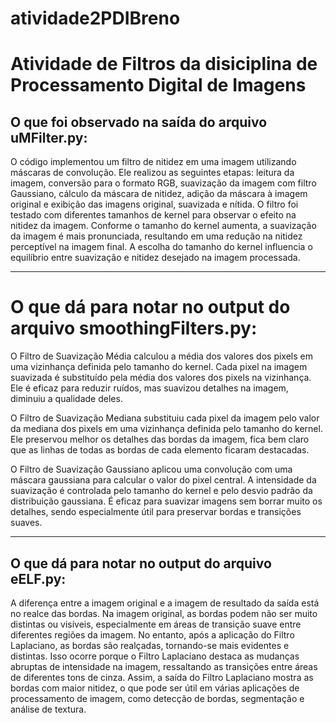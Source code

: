 # atividade2PDIBreno

#  **Atividade de Filtros da disiciplina de Processamento Digital de Imagens**

## **O que foi observado na saída do arquivo uMFilter.py:**

O código implementou um filtro de nitidez em uma imagem utilizando máscaras de convolução. Ele realizou as seguintes etapas: leitura da imagem, conversão para o formato RGB, suavização da imagem com filtro Gaussiano, cálculo da máscara de nitidez, adição da máscara à imagem original e exibição das imagens original, suavizada e nítida. O filtro foi testado com diferentes tamanhos de kernel para observar o efeito na nitidez da imagem. Conforme o tamanho do kernel aumenta, a suavização da imagem é mais pronunciada, resultando em uma redução na nitidez perceptível na imagem final. A escolha do tamanho do kernel influencia o equilíbrio entre suavização e nitidez desejado na imagem processada.

-----------------------------------------------------------------------------

# **O que dá para notar no output do arquivo smoothingFilters.py:**


O Filtro de Suavização Média calculou a média dos valores dos pixels em uma vizinhança definida pelo tamanho do kernel. Cada pixel na imagem suavizada é substituído pela média dos valores dos pixels na vizinhança. Ele é eficaz para reduzir ruídos, mas suavizou detalhes na imagem, diminuiu a qualidade deles.

O Filtro de Suavização Mediana substituiu cada pixel da imagem pelo valor da mediana dos pixels em uma vizinhança definida pelo tamanho do kernel.
Ele preservou melhor os detalhes das bordas da imagem, fica bem claro que as linhas de todas as bordas de cada elemento ficaram destacadas.

O Filtro de Suavização Gaussiano aplicou uma convolução com uma máscara gaussiana para calcular o valor do pixel central.
A intensidade da suavização é controlada pelo tamanho do kernel e pelo desvio padrão da distribuição gaussiana.
É eficaz para suavizar imagens sem borrar muito os detalhes, sendo especialmente útil para preservar bordas e transições suaves.

-----------------------------------------------------------------------------

## **O que dá para notar no output do arquivo eELF.py:**

A diferença entre a imagem original e a imagem de resultado da saída está no realce das bordas. Na imagem original, as bordas podem não ser muito distintas ou visíveis, especialmente em áreas de transição suave entre diferentes regiões da imagem. No entanto, após a aplicação do Filtro Laplaciano, as bordas são realçadas, tornando-se mais evidentes e distintas. Isso ocorre porque o Filtro Laplaciano destaca as mudanças abruptas de intensidade na imagem, ressaltando as transições entre áreas de diferentes tons de cinza. Assim, a saída do Filtro Laplaciano mostra as bordas com maior nitidez, o que pode ser útil em várias aplicações de processamento de imagem, como detecção de bordas, segmentação e análise de textura.
